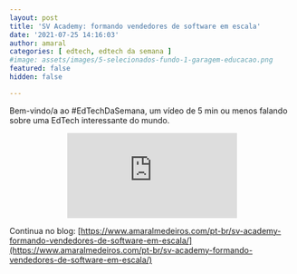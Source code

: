 ```yaml
---
layout: post
title: 'SV Academy: formando vendedores de software em escala'
date: '2021-07-25 14:16:03'
author: amaral
categories: [ edtech, edtech da semana ]
#image: assets/images/5-selecionados-fundo-1-garagem-educacao.png
featured: false
hidden: false

---
```


Bem-vindo/a ao #EdTechDaSemana, um vídeo de 5 min ou menos falando sobre uma EdTech interessante do mundo.

<!--kg-card-begin: html-->
<center><iframe src="https://www.loom.com/embed/72222c3f45f149d69888caa30bcd3e11" frameborder="0" webkitallowfullscreen mozallowfullscreen allowfullscreen></iframe></center>
<!--
<iframe src="https://www.loom.com/embed/eca98706ff334a6c8437e6e8fe6d2acd" frameborder="0" webkitallowfullscreen mozallowfullscreen allowfullscreen style="position: absolute; top: 0; left: 0; width: 100%; height: 100%;"></iframe> -->
<!--kg-card-end: html-->

Continua no blog: [https://www.amaralmedeiros.com/pt-br/sv-academy-formando-vendedores-de-software-em-escala/](https://www.amaralmedeiros.com/pt-br/sv-academy-formando-vendedores-de-software-em-escala/)

